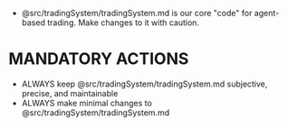 - @src/tradingSystem/tradingSystem.md is our core "code" for agent-based trading. Make changes to it with caution.

# MANDATORY ACTIONS

- ALWAYS keep @src/tradingSystem/tradingSystem.md subjective, precise, and maintainable
- ALWAYS make minimal changes to @src/tradingSystem/tradingSystem.md
